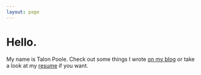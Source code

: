 ```yaml
---
layout: page
---
```



# Hello.

My name is Talon Poole. Check out some things I wrote [on my blog](/blog) or
take a look at my [resume](/resume) if you want.
